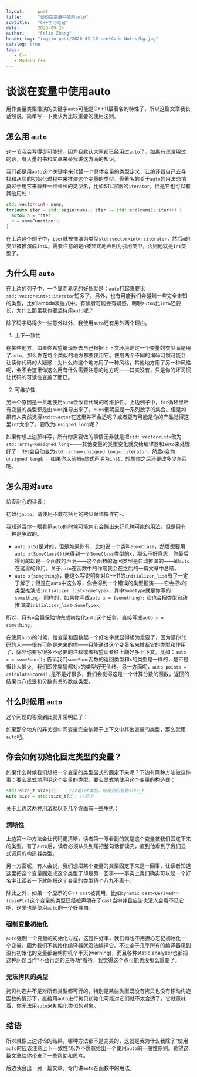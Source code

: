```yaml
---
layout:     post
title:      "谈谈在变量中使用auto"
subtitle:   "C++学习笔记"
date:       2020-09-24
author:     "Felix Zhang"
header-img: "img/in-post/2020-02-10-LeetCode-Notes/bg.jpg"
catalog: true
tags:
   - C++
   - Modern C++
---
```

# 谈谈在变量中使用auto

用作变量类型推演的关键字`auto`可能是C++11最著名的特性了，所以这篇文章我长话短说，简单写一下我认为比较重要的使用法则。

## 怎么用 `auto`

这一节我会写得尽可能短，因为我默认大家都已经用过`auto`了。如果有谁没用过的话，有大量的书和文章来替我讲这方面的知识。

我们都是用`auto`这个关键字来代替一个具体变量的类型定义，让编译器自己去寻找和从它的初始化过程中来推演这个变量的类型。最著名的关于`auto`的用法恐怕莫过于用它来躲开一堆长长的类型名，比如STL容器的`iterator`，但是它也可以有其他用处：

~~~C++
std::vector<int> nums;
for(auto iter = std::begin(nums); iter != std::end(nums); iter++) {
  auto& n = *iter;
  n = someFunction();
}
~~~

在上边这个例子中，`iter`就被推演为类型`std::vector<int>::iterator`，然后`n`的类型被推演成`int&`。需要注意的是`n`被显式地声明为引用类型，否则他就是`int`类型了。

## 为什么用 `auto`

在上边的列子中，一个显而易见的好处就是：`auto`打起来要比`std::vector<int>::iterator`短多了。另外，也有可能我们会碰到一些完全未知的类型，比如lambda表达式中。有读者可能会有疑惑，明明`auto&`比`int&`还要长，为什么那里我也要坚持用`auto`呢？

除了码字码得少一些意外以外，我使用`auto`还有另外两个理由。

1. 上下一致性

在某些地方，如果你希望编译器去自己根据上下文环境确定一个变量的类型而是用了`auto`，那么你在每个类似的地方都要使用它。使用两个不同的编码习惯可能会让读你代码的人疑惑：为什么你这个地方用了一种风格，其他地方用了另一种风格呢，会不会这里你这么用有什么需要注意的地方呢——其实没有，只是你的坏习惯让代码的可读性变差了而已。

2. 可维护性

另一个原因是一贯地使用`auto`会改善代码的可维护性。上边例子中，`for`循环里所有变量的类型都是由`nums`推导出来了，`nums`很明显是一系列数字的集合。但是如果有人突然觉得`std::vector`在这里并不合适呢？或者更有可能是你的产品觉得这里`int`太小了，要改为`unsigned long`呢？

如果你想上边那样写，所有你需要做的事情无非就是把`std::vector<int>`改为`std::array<unsigned long>`——其他变量的类型变化就交给编译器和`auto`来处理好了：iter会自动变为`std::array<unsigned long>::iterator`，然后`n`变为`unsigned long& `。如果你以前把`n`显式声明为`int&`，想想你之后还要改多少东西吧。

## 怎么用对`auto`

给没耐心的读者：

初始化`auto`，请使用不戴花括号的拷贝赋值操作符`=`。

我知道当你一眼看见`auto`的时候可能内心会蹦出来好几种可能的用法，但是只有一种是争取的。

* `auto x(5)`是对的，但是如果你有，比如说一个类叫`SomeClass`，然后想要用`auto x(SomeClass())`来得到一个`SomeClass`类型的`x`，那么不好意思，你最后得到的却是一个函数的声明——这个函数的返回类型是自动推演的——即`auto`在这里的作用。关于`auto`在函数中的作用我会在之后的一篇文章中总结。
* `auto x{somgthing}`，能这么写说明你对C++11的`initializer_list`有了一定了解了；但是在`auto`中这么写，你会得到一个错误的类型推演——它会把`x`的类型推演成`initializer_list<SomeType>`，其中`SomeType`就是你写的`something`。同样的，如果你写成`auto x = {something};` 它也会把类型自动推演成`initializer_list<SomeType>`。

所以，只有`=`会最保险地完成初始化`auto`这个任务。直接写成`auto x = something`。

在使用`auto`的时候，给变量和函数起一个好名字就显得极为重要了，因为读你代码的人——很有可能是未来的你——只能通过这个变量名来推断它的类型和作用了，除非你要写很多不必要的注释或者指望读者往上翻好多上下文。比如：`auto x = someFunc();` 告诉我们`someFunc`函数的返回类型和`x`的类型是一样的，是不是很让人恼火，我们即使靠猜都对`x`的类型好无头绪。另一方面呢，`auto points = calculateScore();`是不是好很多，我们会觉得这是一个计算分数的函数，返回的结果也八成是和分数有关的数或类型。

## 什么时候用 `auto`

这个问题的答案到此就非常明显了：

如果那个地方的非关键中间变量完全依赖于上下文中其他变量的类型，那么就用`auto`吧。

## 你会如何初始化固定类型的变量？

如果什么时候我们想把一个变量的类型显式的固定下来呢？下边有两种方法做这件事：要么显式地声明这个变量的类型，要么显式地使用这个变量的构造器：

~~~C++
std::size_t size{2};	//2是int类型，但是我们想要size_t
auto size = std::size_t{2};	//同上
~~~

关于上边这两种用法就以下几个方面有一些争执：

### 清晰性

上边第一种方法会让代码更清晰，读者第一眼看到的就是这个变量被我们固定下来的类型。有了`auto`后，读者必须从头到尾把整句话都读完，直到他看到了我们显式调用的构造器类型。

另一方面呢，有人会说，我们想把某个变量的类型固定下来是一回事，让读者知道这里把这个变量固定成这个类型了却是另一回事——事实上我们确实可以起一个好名字让读者一下就能把这个变量的类型猜个八九不离十。

除此之外，如果一个显示的C++ `cast`被调用，比如`dynamic_cast<Derived*>(basePtr)`这个变量的类型已经被声明在了`cast`当中并且应该也没人会看不见它吧，这里也是使用`auto`的一个好理由。



### 强制变量初始化

`auto`强制一个变量的初始化过程，这是件好事。我们再也不用担心忘记初始化一个变量，因为我们不初始化编译器就没法编译它。不过鉴于几乎所有的编译器见到没有初始化的变量都会朝你吼个半天(warning)，而且各种static analyzer也都把这种问题当作“不会行走的三等功”看待，我觉得这个点可能也没那么重要了。

### 无法拷贝的类型

拷贝构造并不是对所有类型都可行的，特别是某些类型既没有拷贝也没有移动构造函数的情形下，直接用`auto`进行拷贝初始化可能对它们就不太合适了。它就意味着，你无法用`auto`来初始化类似的对象。

## 结语

所以就像上边讨论的结果，哪种方法都不是完美的，这就是我为什么我除了“使用`auto`时应该注意上下一致性”以外不愿意给出一个使用`auto`的一般性原则。希望这篇文章给你带来了一些帮助和思考。

后边我会出一另一篇文章，专门讲`auto`在函数中的用法。


